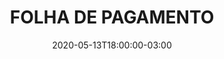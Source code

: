 ---
title: "FOLHA DE PAGAMENTO"
linkTitle: "FOLHA DE PAGAMENTO"
slug: "folha-de-pagamento"
date: 2020-05-13T18:00:00-03:00
lastmod: 2020-09-21T18:00:00-03:00
weight: 12
draft: true
description: >
      
---